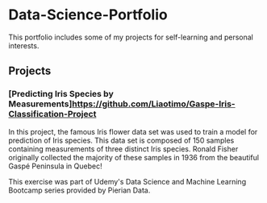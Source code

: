 # Data-Science-Portfolio
This portfolio includes some of my projects for self-learning and personal interests.

## Projects

### [Predicting Iris Species by Measurements]<https://github.com/Liaotimo/Gaspe-Iris-Classification-Project>
In this project, the famous Iris flower data set was used to train a model for prediction of Iris species. This data set is composed of 150 samples containing measurements of three distinct Iris species. Ronald Fisher originally collected the majority of these samples in 1936 from the beautiful Gaspé Peninsula in Quebec!

This exercise was part of Udemy's Data Science and Machine Learning Bootcamp series provided by Pierian Data.
